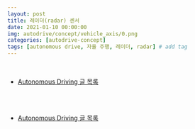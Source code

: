```yaml
---
layout: post
title: 레이더(radar) 센서
date: 2021-01-10 00:00:00
img: autodrive/concept/vehicle_axis/0.png
categories: [autodrive-concept] 
tags: [autonomous drive, 자율 주행, 레이더, radar] # add tag
---
```


<br>

- [Autonomous Driving 글 목록](https://gaussian37.github.io/autodrive-concept-table/)

<br>



<br>

- [Autonomous Driving 글 목록](https://gaussian37.github.io/autodrive-concept-table/)

<br>